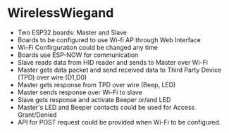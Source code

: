 # WirelessWiegand

- Two ESP32 boards: Master and Slave
- Boards to be configured to use Wi-fi AP through Web Interface
- Wi-Fi Confirguration could be changed any time
- Boards use ESP-NOW for communication
- Slave reads data from HID reader and sends to Master over Wi-Fi
- Master gets data packet and send received data to Third Party Device (TPD) over wire (D1,D0)
- Master gets response from TPD over wire (Beep, LED)
- Master sends response over Wi-Fi to slave
- Slave gets response and activate Beeper or/and LED
- Master's LED and Beeper contacts could be used for Access Grant/Denied
- API for POST request could be provided when Wi-Fi to be configured.
